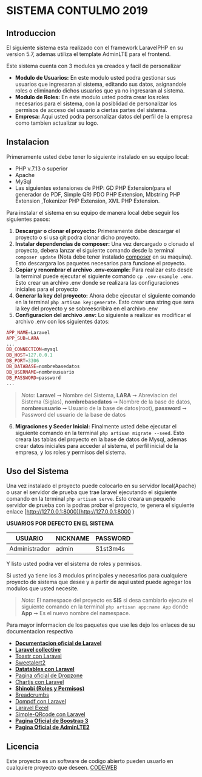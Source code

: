 
# SISTEMA CONTULMO 2019

## Introduccion

El siguiente sistema esta realizado con el framework LaravelPHP en su version 5.7, ademas utiliza el template AdminLTE para el frontend.

Este sistema cuenta con 3 modulos ya creados y facil de personalizar

- **Modulo de Usuarios:** En este modulo usted podra gestionar sus usuarios que ingresaran al sistema, editando sus datos, asignandole roles o eliminando dichos usuarios que ya no ingresaran al sistema.
- **Modulo de Roles:** En este modulo usted podra crear los roles necesarios para el sistema, con la posiblidad de personalizar los permisos de acceso del usuario a ciertas partes del sistema.
- **Empresa:** Aqui usted podra personalizar datos del perfil de la empresa como tambien actualizar su logo.

## Instalacion

Primeramente usted debe tener lo siguiente instalado en su equipo local:

- PHP v.7.13 o superior
- Apache
- MySql
- Las siguientes extensiones de PHP: GD PHP Extension(para el generador de PDF, Simple QR) PDO PHP Extension, Mbstring PHP Extension ,Tokenizer PHP Extension, XML PHP Extension.

Para instalar el sistema en su equipo de manera local debe seguir los siguientes pasos:

1. **Descargar o clonar el proyecto:** Primeramente debe descargar el proyecto o si usa git podra clonar dicho proyecto.
2. **Instalar dependencias de composer:** Una vez dercargado o clonado el proyecto, debera lanzar el siguiente comando desde la terminal `composer update` (Nota debe tener instalado [composer](https://getcomposer.org/) en su maquina). Esto descargara los paquetes necesarios para funcione el proyecto.
3. **Copiar y renombrar el archivo .env-example:** Para realizar esto desde la terminal puede ejecutar el siguiente comando `cp .env-example .env`. Esto crear un archivo .env donde se realizara las configuraciones iniciales para el proyecto
4. **Generar la key del proyecto:** Ahora debe ejecutar el siguiente comando en la terminal `php artisan key:generate`. Esto crear una string que sera la key del proyecto y se sobreescribira en el archivo .env
5. **Configuracion del archivo .env:** Lo siguiente a realizar es modificar el archivo .env con los siguientes datos:
```php
APP_NAME=Laravel
APP_SUB=LARA
...
DB_CONNECTION=mysql
DB_HOST=127.0.0.1
DB_PORT=3306
DB_DATABASE=nombrebasedatos
DB_USERNAME=nombreusuario
DB_PASSWORD=password
...
```
> *Nota:* **Laravel** &#10142; Nombre del Sistema, **LARA** &#10142; Abreviacion del Sistema (Siglas), **nombrebasedatos** &#10142; Nombre de la base de datos, **nombreusuario** &#10142; Usuario de la base de datos(root), **password** &#10142; Password del usuario de la base de datos

6. **Migraciones y Seeder Inicial:** Finalmente usted debe ejecutar el siguiente comando en la terminal `php artisan migrate --seed`. Esto creara las tablas del proyecto en la base de datos de Mysql, ademas crear datos iniciales para acceder al sistema, el perfil inicial de la empresa, y los roles y permisos del sistema.

## Uso del Sistema

Una vez instalado el proyecto puede colocarlo en su servidor local(Apache) o usar el servidor de prueba que trae laravel ejecutando el siguiente comando en la terminal `php artisan serve`. Esto creara un pequeño servidor de prueba con la podras probar el proyecto, te genera el siguiente enlace [http://127.0.0.1:8000](http://127.0.0.1:8000
)

**USUARIOS POR DEFECTO EN EL SISTEMA**

USUARIO | NICKNAME | PASSWORD
---|---|---
Administrador | admin | S1st3m4s

Y listo usted podra ver el sistema de roles y permisos.

Si usted ya tiene los 3 modulos principales y necesarios para cualquiere proyecto de sistema que desee y a partir de aqui usted puede agregar los modulos que usted necesite.

> *Nota:* El namespace del proyecto es **SIS** si desa cambiarlo ejecute el siguiente comando en la terminal `php artisan app:name App` donde **App** &#10142; Es el nuevo nombre del namespace.

Para mayor informacion de los paquetes que use les dejo los enlaces de su documentacion respectiva

- **[Documentacion oficial de Laravel](https://laravel.com/)**
- **[Laravel collective](https://laravelcollective.com/docs/master/html)**
- [Toastr con Laravel](https://packagist.org/packages/brian2694/laravel-toastr)
- [Sweetalert2](https://sweetalert2.github.io/)
- **[Datatables con Laravel](http://yajrabox.com/docs/laravel-datatables/master)**
- [Pagina oficial de Dropzone](https://www.dropzonejs.com/)
- [Chartjs con Laravel](https://packagist.org/packages/fx3costa/laravelchartjs)
- **[Shinobi (Roles y Permisos)](https://github.com/caffeinated/shinobi)**
- [Breadcrumbs](https://packagist.org/packages/davejamesmiller/laravel-breadcrumbs)
- [Dompdf con Laravel](https://github.com/barryvdh/laravel-dompdf)
- [Laravel Excel](https://laravel-excel.maatwebsite.nl/)
- [Simple-QRcode con Laravel](https://www.simplesoftware.io/docs/simple-qrcode)
- **[Pagina Oficial de Boostrap 3](https://getbootstrap.com/docs/3.3/)**
- **[Pagina Oficial de AdminLTE2](https://adminlte.io/)**

## Licencia

Este proyecto es un software de codigo abierto pueden usuarlo en cualquiere proyecto que deseen. [CODEWEB](#)
